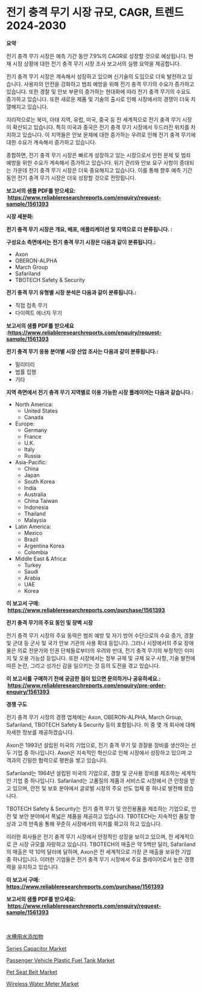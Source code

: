 <p><h1>전기 충격 무기 시장 규모, CAGR, 트렌드 2024-2030</h1></p><p><strong>요약</strong></p>
<p><p>전기 충격 무기 시장은 예측 기간 동안 7.9%의 CAGR로 성장할 것으로 예상됩니다. 현재 시장 상황에 대한 전기 충격 무기 시장 조사 보고서의 실행 요약을 제공합니다.</p><p>전기 충격 무기 시장은 계속해서 성장하고 있으며 신기술의 도입으로 더욱 발전하고 있습니다. 사용자의 안전을 강화하고 범죄 예방을 위해 전기 충격 무기의 수요가 증가하고 있습니다. 또한 경찰 및 안보 부문의 증가하는 현대화에 따라 전기 충격 무기의 수요도 증가하고 있습니다. 또한 새로운 제품 및 기술의 출시로 인해 시장에서의 경쟁이 더욱 치열해지고 있습니다.</p><p>지리적으로는 북미, 아태 지역, 유럽, 미국, 중국 등 전 세계적으로 전기 충격 무기 시장이 확산되고 있습니다. 특히 미국과 중국은 전기 충격 무기 시장에서 두드러진 위치를 차지하고 있습니다. 이 지역들은 안보 문제에 대한 증가하는 우려로 인해 전기 충격 무기에 대한 수요가 계속해서 증가하고 있습니다.</p><p>종합하면, 전기 충격 무기 시장은 빠르게 성장하고 있는 시장으로서 안전 문제 및 범죄 예방을 위한 수요가 계속해서 증가하고 있습니다. 위기 관리와 안보 요구 사항이 증대되는 가운데 전기 충격 무기 시장은 더욱 중요해지고 있습니다. 이를 통해 향후 예측 기간 동안 전기 충격 무기 시장은 더욱 성장할 것으로 전망됩니다.</p></p>
<p><strong>보고서의 샘플 PDF를 받으세요: &nbsp;<a href="https://www.reliableresearchreports.com/enquiry/request-sample/1561393">https://www.reliableresearchreports.com/enquiry/request-sample/1561393</a></strong></p>
<p><strong>시장 세분화:</strong></p>
<p><strong> 전기 충격 무기 시장은 개요, 배포, 애플리케이션 및 지역으로 더 분류됩니다. :</strong></p>
<p><strong>구성요소 측면에서는 전기 충격 무기 시장은 다음과 같이 분류됩니다.:</strong></p>
<p><ul><li>Axon</li><li>OBERON-ALPHA</li><li>March Group</li><li>Safariland</li><li>TBOTECH Safety & Security</li></ul></p>
<p><strong> 전기 충격 무기 유형별 시장 분석은 다음과 같이 분류됩니다.:</strong></p>
<p><ul><li>직접 접촉 무기</li><li>다이렉트 에너지 무기</li></ul></p>
<p><strong>보고서의 샘플 PDF를 받으세요 :<a href="https://www.reliableresearchreports.com/enquiry/request-sample/1561393">https://www.reliableresearchreports.com/enquiry/request-sample/1561393</a></strong></p>
<p><strong> 전기 충격 무기 응용 분야별 시장 산업 조사는 다음과 같이 분류됩니다.:</strong></p>
<p><ul><li>밀리터리</li><li>법률 집행</li><li>기타</li></ul></p>
<p><strong>지역 측면에서 전기 충격 무기 지역별로 이용 가능한 시장 플레이어는 다음과 같습니다.:</strong></p>
<p><ul>
    <li>
        North America:
        <ul>
            <li>United States</li>
            <li>Canada</li>
        </ul>
    </li>
    <li>
        Europe:
        <ul>
            <li>Germany</li>
            <li>France</li>
            <li>U.K.</li>
            <li>Italy</li>
            <li>Russia</li>
        </ul>
    </li>
    <li>
        Asia-Pacific:
        <ul>
            <li>China</li>
            <li>Japan</li>
            <li>South Korea</li>
            <li>India</li>
            <li>Australia</li>
            <li>China Taiwan</li>
            <li>Indonesia</li>
            <li>Thailand</li>
            <li>Malaysia</li>
        </ul>
    </li>
    <li>
        Latin America:
        <ul>
            <li>Mexico</li>
            <li>Brazil</li>
            <li>Argentina Korea</li>
            <li>Colombia</li>
        </ul>
    </li>
    <li>
        Middle East & Africa:
        <ul>
            <li>Turkey</li>
            <li>Saudi</li>
            <li>Arabia</li>
            <li>UAE</li>
            <li>Korea</li>
        </ul>
    </li>
    </ul></p>
<p><strong>이 보고서 구매: &nbsp;<a href="https://www.reliableresearchreports.com/purchase/1561393">https://www.reliableresearchreports.com/purchase/1561393</a></strong></p>
<p><strong>전기 충격 무기의 주요 동인 및 장벽 시장</strong></p>
<p><p>전기 충격 무기 시장의 주요 동력은 범죄 예방 및 자기 방어 수단으로의 수요 증가, 경찰 및 군대 등 군사 및 국가 안보 기관의 사용 확대 등입니다. 그러나 시장에서의 주요 장애물은 의료 전문가와 인권 단체들로부터의 우려와 반대, 전기 충격 무기의 부정적인 이미지 및 오용 가능성 등입니다. 또한 시장에서는 정부 규제 및 규제 요구 사항, 기술 발전에 따른 논란, 그리고 성가신 감을 일으키는 것 등의 도전을 겪고 있습니다.</p></p>
<p><strong>이 보고서를 구매하기 전에 궁금한 점이 있으면 문의하거나 공유하세요.: &nbsp;<a href="https://www.reliableresearchreports.com/enquiry/pre-order-enquiry/1561393">https://www.reliableresearchreports.com/enquiry/pre-order-enquiry/1561393</a></strong></p>
<p><strong>경쟁 구도</strong></p>
<p><p>전기 충격 무기 시장의 경쟁 업체에는 Axon, OBERON-ALPHA, March Group, Safariland, TBOTECH Safety & Security 등이 포함됩니다. 이 중 몇 개 회사에 대해 자세한 정보를 제공하겠습니다.</p><p>Axon은 1993년 설립된 미국의 기업으로, 전기 충격 무기 및 경찰용 장비를 생산하는 선두 기업 중 하나입니다. Axon은 지속적인 혁신으로 인해 시장에서 성장하고 있으며 고객과의 긴밀한 협력으로 평판을 쌓고 있습니다.</p><p>Safariland는 1964년 설립된 미국의 기업으로, 경찰 및 군사용 장비를 제조하는 세계적인 기업 중 하나입니다. Safariland는 고품질의 제품과 서비스로 시장에서 큰 인정을 받고 있으며, 안전 및 보호 분야에서 글로벌 시장의 주요 선도 업체 중 하나로 발전해 왔습니다.</p><p>TBOTECH Safety & Security는 전기 충격 무기 및 안전용품을 제조하는 기업으로, 안전 및 보안 분야에서 폭넓은 제품을 제공하고 있습니다. TBOTECH는 지속적인 품질 향상과 고객 만족을 통해 꾸준히 시장에서의 위치를 확고히 하고 있습니다.</p><p>이러한 회사들은 전기 충격 무기 시장에서 안정적인 성장을 보이고 있으며, 전 세계적으로 큰 시장 규모를 자랑하고 있습니다. TBOTECH의 매출은 약 5백만 달러, Safariland의 매출은 약 10억 달러에 달하며, Axon은 전 세계적으로 가장 큰 매출을 보유한 기업 중 하나입니다. 이러한 기업들은 전기 충격 무기 시장에서 주요 플레이어로서 높은 경쟁력을 유지하고 있습니다.</p></p>
<p><strong>이 보고서 구매: &nbsp; <a href="https://www.reliableresearchreports.com/purchase/1561393">https://www.reliableresearchreports.com/purchase/1561393</a></strong></p>
<p><strong>보고서의 샘플 PDF를 받으세요: &nbsp;<a href="https://www.reliableresearchreports.com/enquiry/request-sample/1561393">https://www.reliableresearchreports.com/enquiry/request-sample/1561393</a></strong><strong></strong></p>
<p>&nbsp;</p>
<p><p><a href="https://github.com/schmahlson/Market-Research-Report-List-1/blob/main/26130446824.md">水槽用水添加物</a></p><p><a href="https://view.publitas.com/reportprime-1/series-capacitor-market-share-market-new-trends-analysis-report-by-type-by-application-by-end-use-by-region-and-segment-forecasts-2024-2031/">Series Capacitor Market</a></p><p><a href="https://unruly-ladybug-44b.notion.site/Passenger-Vehicle-Plastic-Fuel-Tank-Market-Analysis-and-Market-Size-Global-Industry-Overview-Marke-ab335b3df01247c680370e1187cb7f46">Passenger Vehicle Plastic Fuel Tank Market</a></p><p><a href="https://github.com/vimar16th/Market-Research-Report-List-3/blob/main/pet-seat-belt-market.md">Pet Seat Belt Market</a></p><p><a href="https://github.com/luckyshygirl/Market-Research-Report-List-3/blob/main/wireless-water-meter-market.md">Wireless Water Meter Market</a></p></p>